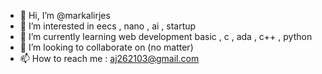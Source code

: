 - 👋 Hi, I’m @markalirjes
- 👀 I’m interested in eecs , nano , ai , startup
- 🌱 I’m currently learning web development basic , c , ada , c++ , python
- 💞️ I’m looking to collaborate on (no matter)
- 📫 How to reach me : aj262103@gmail.com

<!---
markalirjes/markalirjes is a ✨ special ✨ repository because its `README.md` (this file) appears on your GitHub profile.
You can click the Preview link to take a look at your changes.
--->
